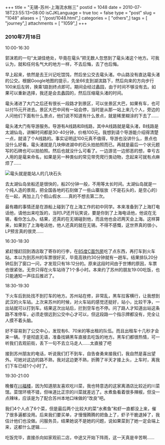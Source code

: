 +++
title = "无锡-苏州-上海流水帐三"
postid = 1048
date = 2010-07-18T23:55:13+08:00
isCJKLanguage = true
toc = false
type = "post"
slug = "1048"
aliases = [ "/post/1048.html",]
categories = [ "others",]
tags = [ "journey",]
attachments = [ "1059",]
+++


### 2010年7月18日

10:00-16:30

郭沫若的一句“太湖佳绝处，毕竟在鼋头”把无数人忽悠到了鼋头渚这个地方。可我认为，就和任何名气大的地方一样，不去后悔，去了也后悔。

早上起来，依然是去王兴记吃馄饨，然后坐公交去鼋头渚。中山路没有直达鼋头渚的公交。根据Google地图的提示，先坐66支到湖滨路下，然后向来的方向步行100米后左转，换乘1路到终点即可。期间会经过蠡园，由于时间不够没有去。如果可以重新选择，我还是会去蠡园的，然后压缩鼋头渚的时间。<!--more-->

鼋头渚进了大门之后还有很长一段路才到景区，可以坐景区大巴，如果有车，也可以付15元开进去。景区大巴中间有一站会停，当时是从那一站上来几个人，旁边的人问他们下面有什么景点，他们说不知道有什么景点，就是稀里糊涂的下去了……

鼋头渚大门有导游服务。导游有A线路和B线路，其中A线路就是鼋头渚，B线路是太湖仙岛，讲解时间都是30-40分钟，价格100元。我想到请个导游能介绍得清楚一点，就请了个A线路的。事实证明这100元真不值得，导游也没讲什么，景点也没什么好看。鼋头渚就是几块伸进湖中的石头拍拍照而已。再就是最后一个状元题写的石碑也可以拍拍照。然后也就没什么可看了。一边游览一边邪恶的想，幸亏古人用的是鼋来命名，如果是另一种类似的常见带壳爬行类动物，念起来可就有点麻烦了……

![](/uploads/2010/07/yuantouzhu.jpg "鼋头就是能站人的几块石头")

去太湖仙岛坐船还是很快的，船20分钟一般，不用等太长时间。太湖仙岛就是一个纯人造的景观，把全国各地的石刻做了一些山寨版放（不是石头的，是空心的）在一起，再加上几个假山假水……真的不想去第二次。

最有趣的事情还是在游船上碰到了在上海工作的初中同学。本来准备到了上海打电话他，请他出来吃饭的，当时LP还开玩笑说，要是你到了上海电话他，他说在无锡，看你怎么办。结果，还真的在无锡碰到他，而且他也会迟两天会上海。这样算来，如果到了上海电话他，他人还真的就在无锡。不得不感慨，这世界真的很小，LP预言真的很灵……

16:30-18:30

紧赶慢赶回到酒店取了寄存的行李，在[85度C面包房](http://www.dianping.com/shop/2906668)吃了点东西，再打车到火车站。本以为到苏州的车票很好买，毕竟高铁约30分钟就有一趟车。结果排队20分钟后到了窗口一问，才发现只有18:12分的。原来这段时间由于世博的原因，车票也很紧张。无奈只得在火车站待了1个多小时。本来约了苏州的朋友19:00吃饭，也只能通知一声往后推迟了。

18:30-19:30

下火车后到处找不到打车的地方。苏州站在修，非常乱，黑车拉客横行，让我想到武汉的火车站。上次来苏州的时候，对火车站的感觉还挺好，站小，比较干净，一出站就可以打到车。结果这次出站后，拦到空车也不停。问了路人才知道出站这条路不准停车，必须走很远到公交中心才可以，但这段路一个指示牌都没有，完全让人摸不着头脑。

好不容易到了公交中心，发现有6、70米的等出租的队伍。而且出租车十几秒才会来一辆。于是彻底无语，准备找辆黑车直接去吃饭的地方。黑车们都很热情，可一听我们去观前街，丢下一句不去立马走人……太直接了吧

接到苏州朋友的电话，听说我们打不到车，自告奋勇来接我们，我自然是喜出望外。可她对这边的路不熟，我对这边更不熟，折腾了半天才接上头，上车时，离我们下车已经1个小时了。

19:30-21:00

晚餐在[川福楼](http://www.dianping.com/shop/540229)，因为知道朋友喜欢吃川菜，我也特意选的这家离酒店比较近的川菜馆。菜馆环境不错，但味道比正宗的川菜就差远了。水煮鱼看着很多辣椒，但没一点辣味，应该是为了配合苏州本地口味做的“改良”吧。

我们4个人点了6个菜，但是最后两个比较大的菜“水煮鱼”和虾一直都没上来，催了很多遍都没用。后来我们要买单，才慢慢腾腾的把鱼上了，虾子干脆退掉了，我估计他们也没做。问服务员，结果她说不是她的问题，说如果菜到了她一定会端上来，这都什么逻辑……

吃饭完毕，直接杀向如家观前二店，中途又开始下阵雨，这一天真是辛苦啊……

